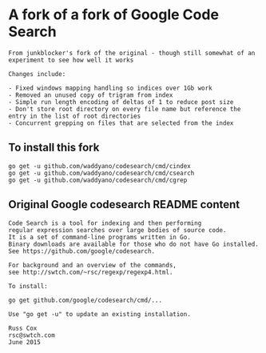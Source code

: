 # A fork of a fork of Google Code Search 

    From junkblocker's fork of the original - though still somewhat of an experiment to see how well it works

    Changes include:

    - Fixed windows mapping handling so indices over 1Gb work
    - Removed an unused copy of trigram from index
    - Simple run length encoding of deltas of 1 to reduce post size
    - Don't store root directory on every file name but reference the entry in the list of root directories
    - Concurrent grepping on files that are selected from the index

## To install this fork

    go get -u github.com/waddyano/codesearch/cmd/cindex
    go get -u github.com/waddyano/codesearch/cmd/csearch
    go get -u github.com/waddyano/codesearch/cmd/cgrep

## Original Google codesearch README content

    Code Search is a tool for indexing and then performing
    regular expression searches over large bodies of source code.
    It is a set of command-line programs written in Go.
    Binary downloads are available for those who do not have Go installed.
    See https://github.com/google/codesearch.

    For background and an overview of the commands,
    see http://swtch.com/~rsc/regexp/regexp4.html.

    To install:

	go get github.com/google/codesearch/cmd/...

    Use "go get -u" to update an existing installation.

    Russ Cox
    rsc@swtch.com
    June 2015
